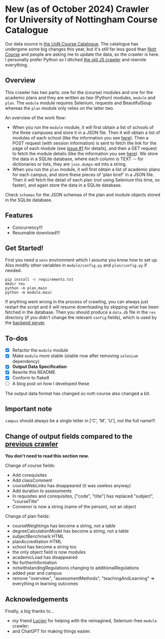 # New (as of October 2024) Crawler for University of Nottingham Course Catalogue

Our data source is [the UoN Course Catalogue](https://campus.nottingham.ac.uk/psp/csprd_pub/EMPLOYEE/HRMS/c/UN_PROG_AND_MOD_EXTRACT.UN_PAM_CRSE_EXTRCT.GBL).
The catalogue has undergone some big changes this year, but it's still far less good than [Nott Course](https://nott-course.uk) and people are asking me to update the data, so the crawler is here.
I personally prefer Python so I ditched [the old JS crawler](https://github.com/EricWay1024/uCourse-crawler/) and rewrote everything.


## Overview

This crawler has two parts: one for the (course) modules and one for the academic plans and they are written as two (Python) modules, `module` and `plan`.
The `module` module requires Selenium, requests and BeautifulSoup whereas the `plan` module only relies on the latter two.

An overview of the work flow:

- When you run the `module` module, it will first obtain a list of schools of the three campuses and store it in a JSON file. Then it will obtain a list of modules of each school (like the information you see [here](https://campus.nottingham.ac.uk/psc/csprd_pub/EMPLOYEE/HRMS/c/UN_PROG_AND_MOD_EXTRACT.UN_PLN_EXTRT_FL_CP.GBL?PAGE=UN_CRS_EXT2_FPG&CAMPUS=U&TYPE=Module&YEAR=2024&TITLE=&Module=&SCHOOL=USC-MATH&LINKA=&CAMPUS=U&TYPE=Module&YEAR=2024&TITLE=&Module=&SCHOOL=USC-MATH)). Then a POST request (with session information) is sent to fetch the link for the page of each module (see [issue #1](#1) for details), and then a GET request  to fetch the module details (like the information you see [here](https://campus.nottingham.ac.uk/psc/csprd_pub/EMPLOYEE/HRMS/c/UN_PROG_AND_MOD_EXTRACT.UN_PLN_EXTRT_FL_CP.GBL?PAGE=UN_CRS_EXT4_FPG&CAMPUS=U&TYPE=Module&YEAR=2024&TITLE=Game%20Theory&MODULE=MATH3004&CRSEID=004662&LINKA=&LINKB=&LINKC=USC-MATH)). We store the data in a SQLite database, where each column is TEXT -- for dictionaries or lists, they are `json.dumps`-ed into a string.
- When you run the `plan` module, it will first obtain a list of academic plans for each campus, and store these pieces of 'plan brief' in a JSON file. Then it will fetch the detail of each plan (not using Selenium this time, so faster), and again store the data in a SQLite database.

Check `schemas` for the JSON schemas of the plan and module objects stored in the SQLite database.

## Features
- Concurrency!!!
- Resumable download!!!

## Get Started!

First you need a `venv` environment which I assume you know how to set up.
Also modify other variables in `module/config.py` and `plan/config.py` if needed.
```
pip install -r requirements.txt
mkdir res
python -m plan.main
python -m module.main
```

If anything went wrong in the process of crawling, you can always just restart the script and it will resume downloading by skipping what has been fetched in the database. Then you should produce a `data.db` file in the `res` directory (if you didn't change the relevant `config` fields), which is used by the [backend server](https://github.com/EricWay1024/nott-course-server-cpp).

<!-- Technical notes:
- `plan` only relies on `requests` + `beautifulsoup4`.
- `module` needs `selenium` in addition, because it wasn't clear to me how to obtain a `CRSEID` field in the request. So it's a bit slow. -->


## To-dos

- [x] Refactor the `module` module
- [x] Make `module` more stable (stable now after removing `selenium` dependency)
- [x] **Output Data Specification**
- [x] Rewrite this README
- [x] Conform to flake8
- [ ] A blog post on how I developed these

The output data format has changed so nott-course also changed a bit.

## Important note

`campus` should always be a single letter in ['C', 'M', 'U'], not the full name!!!

## Change of output fields compared to the [previous crawler](https://github.com/EricWay1024/uCourse-crawler/)

**You don't need to read this section now.**

Change of course fields:
- Add corequisites
- Add classComment
- courseWebLinks has disappeared (it was useless anyway)
- Add duration to assessments
- In requisites and corequisites, ["code", "title"] has replaced "subject", "courseTitle"
- Convenor is now a string (name of the person), not an object


Change of plan fields:
- courseWeightings has become a string, not a table
- degreeCalculationModel has become a string, not a table
- subjectBenchmark HTML
- planAccreditation HTML
- school has become a string too
- the only object field is now modules
- academicLoad has disappeared
- No furtherInformation
- notwithstandingRegulations changing to additionalRegulations
- added year and campus
- remove "overview", "assessmentMethods", "teachingAndLearning" => everything in learning outcomes

## Acknowledgements

Finally, a big thanks to... 
- my friend [Lucien](https://github.com/lucienshawls) for helping with the reimagined, Selenium-free `module` crawler;
- and ChatGPT for making things easier.